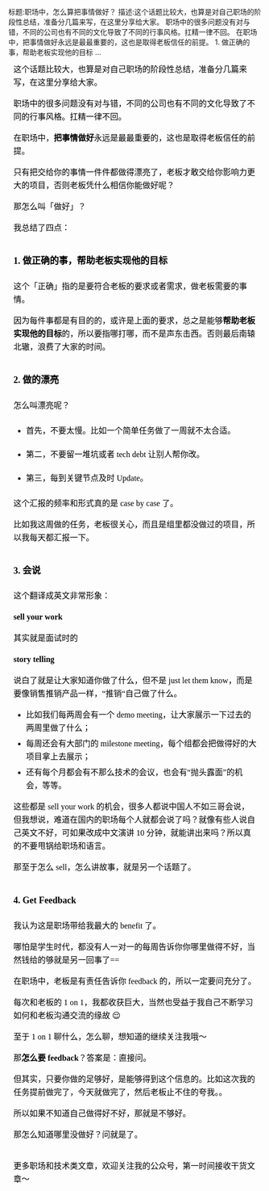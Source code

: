 标题:职场中，怎么算把事情做好？
描述:这个话题比较大，也算是对自己职场的阶段性总结，准备分几篇来写，在这里分享给大家。 职场中的很多问题没有对与错，不同的公司也有不同的文化导致了不同的行事风格。扛精一律不回。 在职场中，把事情做好永远是最最重要的，这也是取得老板信任的前提。 1. 做正确的事，帮助老板实现他的目标 …

<section style="font-size: 16px; color: black; padding: 0 10px; line-height: 1.6; word-spacing: 0px; letter-spacing: 0px; word-break: break-word; word-wrap: break-word; text-align: left; font-family: Optima-Regular, Optima, PingFangSC-light, PingFangTC-light, 'PingFang SC', Cambria, Cochin, Georgia, Times, 'Times New Roman', serif; margin-top: -10px;" data-website="https://www.mdnice.com" data-tool="mdnice编辑器" id="nice"><p style="font-size: 16px; padding-top: 8px; padding-bottom: 8px; margin: 0; line-height: 26px; color: black;" data-tool="mdnice编辑器">这个话题比较大，也算是对自己职场的阶段性总结，准备分几篇来写，在这里分享给大家。</p>
<p style="font-size: 16px; padding-top: 8px; padding-bottom: 8px; margin: 0; line-height: 26px; color: black;" data-tool="mdnice编辑器">职场中的很多问题没有对与错，不同的公司也有不同的文化导致了不同的行事风格。扛精一律不回。</p>
<p style="font-size: 16px; padding-top: 8px; padding-bottom: 8px; margin: 0; line-height: 26px; color: black;" data-tool="mdnice编辑器">在职场中，<strong style="font-weight: bold; color: black;">把事情做好</strong>永远是最最重要的，这也是取得老板信任的前提。</p>
<p style="font-size: 16px; padding-top: 8px; padding-bottom: 8px; margin: 0; line-height: 26px; color: black;" data-tool="mdnice编辑器">只有把交给你的事情一件件都做得漂亮了，老板才敢交给你影响力更大的项目，否则老板凭什么相信你能做好呢？</p>
<p style="font-size: 16px; padding-top: 8px; padding-bottom: 8px; margin: 0; line-height: 26px; color: black;" data-tool="mdnice编辑器">那怎么叫「做好」？</p>
<p style="font-size: 16px; padding-top: 8px; padding-bottom: 8px; margin: 0; line-height: 26px; color: black;" data-tool="mdnice编辑器">我总结了四点：</p>
<h4 style="margin-top: 30px; margin-bottom: 15px; padding: 0px; font-weight: bold; color: black; font-size: 18px;" data-tool="mdnice编辑器"><span style="display: none;" class="prefix"></span><span class="content">1. 做正确的事，帮助老板实现他的目标</span><span style="display: none;" class="suffix"></span></h4>
<p style="font-size: 16px; padding-top: 8px; padding-bottom: 8px; margin: 0; line-height: 26px; color: black;" data-tool="mdnice编辑器">这个「正确」指的是要符合老板的要求或者需求，做老板需要的事情。</p>
<p style="font-size: 16px; padding-top: 8px; padding-bottom: 8px; margin: 0; line-height: 26px; color: black;" data-tool="mdnice编辑器">因为每件事都是有目的的，或许是上面的要求，总之是能够<strong style="font-weight: bold; color: black;">帮助老板实现他的目标</strong>的，所以要指哪打哪，而不是声东击西。否则最后南辕北辙，浪费了大家的时间。</p>
<h4 style="margin-top: 30px; margin-bottom: 15px; padding: 0px; font-weight: bold; color: black; font-size: 18px;" data-tool="mdnice编辑器"><span style="display: none;" class="prefix"></span><span class="content">2. 做的漂亮</span><span style="display: none;" class="suffix"></span></h4>
<p style="font-size: 16px; padding-top: 8px; padding-bottom: 8px; margin: 0; line-height: 26px; color: black;" data-tool="mdnice编辑器">怎么叫漂亮呢？</p>
<ul style="margin-top: 8px; margin-bottom: 8px; padding-left: 25px; color: black; list-style-type: disc;" data-tool="mdnice编辑器">
<li><section style="margin-top: 5px; margin-bottom: 5px; line-height: 26px; text-align: left; color: rgb(1,1,1); font-weight: 500;"><p style="font-size: 16px; padding-top: 8px; padding-bottom: 8px; margin: 0; line-height: 26px; color: black;">首先，不要太慢。比如一个简单任务做了一周就不太合适。</p>
</section></li><li><section style="margin-top: 5px; margin-bottom: 5px; line-height: 26px; text-align: left; color: rgb(1,1,1); font-weight: 500;"><p style="font-size: 16px; padding-top: 8px; padding-bottom: 8px; margin: 0; line-height: 26px; color: black;">第二，不要留一堆坑或者 tech debt 让别人帮你改。</p>
</section></li><li><section style="margin-top: 5px; margin-bottom: 5px; line-height: 26px; text-align: left; color: rgb(1,1,1); font-weight: 500;"><p style="font-size: 16px; padding-top: 8px; padding-bottom: 8px; margin: 0; line-height: 26px; color: black;">第三，每到关键节点及时 Update。</p>
</section></li></ul>
<p style="font-size: 16px; padding-top: 8px; padding-bottom: 8px; margin: 0; line-height: 26px; color: black;" data-tool="mdnice编辑器">这个汇报的频率和形式真的是 case by case 了。</p>
<p style="font-size: 16px; padding-top: 8px; padding-bottom: 8px; margin: 0; line-height: 26px; color: black;" data-tool="mdnice编辑器">比如我这周做的任务，老板很关心，而且是组里都没做过的项目，所以我每天都汇报一下。</p>
<h4 style="margin-top: 30px; margin-bottom: 15px; padding: 0px; font-weight: bold; color: black; font-size: 18px;" data-tool="mdnice编辑器"><span style="display: none;" class="prefix"></span><span class="content">3. 会说</span><span style="display: none;" class="suffix"></span></h4>
<p style="font-size: 16px; padding-top: 8px; padding-bottom: 8px; margin: 0; line-height: 26px; color: black;" data-tool="mdnice编辑器">这个翻译成英文非常形象：</p>
<p style="font-size: 16px; padding-top: 8px; padding-bottom: 8px; margin: 0; line-height: 26px; color: black;" data-tool="mdnice编辑器"><strong style="font-weight: bold; color: black;">sell your work</strong></p>
<p style="font-size: 16px; padding-top: 8px; padding-bottom: 8px; margin: 0; line-height: 26px; color: black;" data-tool="mdnice编辑器">其实就是面试时的</p>
<p style="font-size: 16px; padding-top: 8px; padding-bottom: 8px; margin: 0; line-height: 26px; color: black;" data-tool="mdnice编辑器"><strong style="font-weight: bold; color: black;">story telling</strong></p>
<p style="font-size: 16px; padding-top: 8px; padding-bottom: 8px; margin: 0; line-height: 26px; color: black;" data-tool="mdnice编辑器">说白了就是让大家知道你做了什么，但不是 just let them know，而是要像销售推销产品一样，“推销“自己做了什么。</p>
<ul style="margin-top: 8px; margin-bottom: 8px; padding-left: 25px; color: black; list-style-type: disc;" data-tool="mdnice编辑器">
<li><section style="margin-top: 5px; margin-bottom: 5px; line-height: 26px; text-align: left; color: rgb(1,1,1); font-weight: 500;">比如我们每两周会有一个 demo meeting，让大家展示一下过去的两周里做了什么；</section></li><li><section style="margin-top: 5px; margin-bottom: 5px; line-height: 26px; text-align: left; color: rgb(1,1,1); font-weight: 500;">每周还会有大部门的 milestone meeting，每个组都会把做得好的大项目拿上去展示；</section></li><li><section style="margin-top: 5px; margin-bottom: 5px; line-height: 26px; text-align: left; color: rgb(1,1,1); font-weight: 500;">还有每个月都会有不那么技术的会议，也会有“抛头露面”的机会，等等。</section></li></ul>
<p style="font-size: 16px; padding-top: 8px; padding-bottom: 8px; margin: 0; line-height: 26px; color: black;" data-tool="mdnice编辑器">这些都是 sell your work 的机会，很多人都说中国人不如三哥会说，但我想说，难道在国内的职场每个人就都会说了吗？就像有些人说自己英文不好，可如果改成中文演讲 10 分钟，就能讲出来吗？所以真的不要甩锅给职场和语言。</p>
<p style="font-size: 16px; padding-top: 8px; padding-bottom: 8px; margin: 0; line-height: 26px; color: black;" data-tool="mdnice编辑器">那至于怎么 sell，怎么讲故事，就是另一个话题了。</p>
<h4 style="margin-top: 30px; margin-bottom: 15px; padding: 0px; font-weight: bold; color: black; font-size: 18px;" data-tool="mdnice编辑器"><span style="display: none;" class="prefix"></span><span class="content">4. Get Feedback</span><span style="display: none;" class="suffix"></span></h4>
<p style="font-size: 16px; padding-top: 8px; padding-bottom: 8px; margin: 0; line-height: 26px; color: black;" data-tool="mdnice编辑器">我认为这是职场带给我最大的 benefit 了。</p>
<p style="font-size: 16px; padding-top: 8px; padding-bottom: 8px; margin: 0; line-height: 26px; color: black;" data-tool="mdnice编辑器">哪怕是学生时代，都没有人一对一的每周告诉你你哪里做得不好，当然钱给的够就是另一回事了==</p>
<p style="font-size: 16px; padding-top: 8px; padding-bottom: 8px; margin: 0; line-height: 26px; color: black;" data-tool="mdnice编辑器">在职场中，老板是有责任告诉你 feedback 的，所以一定要问充分了。</p>
<p style="font-size: 16px; padding-top: 8px; padding-bottom: 8px; margin: 0; line-height: 26px; color: black;" data-tool="mdnice编辑器">每次和老板的 1 on 1，我都收获巨大，当然也受益于我自己不断学习如何和老板沟通交流的缘故 😌</p>
<p style="font-size: 16px; padding-top: 8px; padding-bottom: 8px; margin: 0; line-height: 26px; color: black;" data-tool="mdnice编辑器">至于 1 on 1 聊什么，怎么聊，想知道的继续关注我哦～</p>
<p style="font-size: 16px; padding-top: 8px; padding-bottom: 8px; margin: 0; line-height: 26px; color: black;" data-tool="mdnice编辑器">那<strong style="font-weight: bold; color: black;">怎么要 feedback</strong>？答案是：直接问。</p>
<p style="font-size: 16px; padding-top: 8px; padding-bottom: 8px; margin: 0; line-height: 26px; color: black;" data-tool="mdnice编辑器">但其实，只要你做的足够好，是能够得到这个信息的。比如这次我的任务提前做完了，今天就做完了，然后老板止不住的夸我。。</p>
<p style="font-size: 16px; padding-top: 8px; padding-bottom: 8px; margin: 0; line-height: 26px; color: black;" data-tool="mdnice编辑器">所以如果不知道自己做得好不好，那就是不够好。</p>
<p style="font-size: 16px; padding-top: 8px; padding-bottom: 8px; margin: 0; line-height: 26px; color: black;" data-tool="mdnice编辑器">那怎么知道哪里没做好？问就是了。</p>
<p style="font-size: 16px; padding-top: 8px; padding-bottom: 8px; margin: 0; line-height: 26px; color: black; margin-top: 20px !important;" data-tool="mdnice编辑器" class="nice-suffix-juejin-container" id="nice-suffix-juejin-container">
更多职场和技术类文章，欢迎关注我的公众号，第一时间接收干货文章～</p></section>